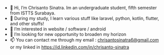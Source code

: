 - 👋 Hi, I’m Chrisanto Sinatra. Im an undergraduate student, fifth semester from ISTTS Surabaya.
- 🌱 During my study, I learn various stuff like laravel, python, kotlin, flutter, and other stuffs!
- 👀 I’m interested in website / software / android 
- 💞️ I’m looking for new opportunity to broaden my horizon
- 📫 You can contact me through my email : chrisantosinatra6@gmail.com or my linked in https://id.linkedin.com/in/chrisanto-sinatra

<!---
Clovinlee/Clovinlee is a ✨ special ✨ repository because its `README.md` (this file) appears on your GitHub profile.
You can click the Preview link to take a look at your changes.
--->
